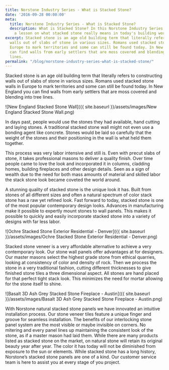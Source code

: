```yaml
---
title: Norstone Industry Series - What is Stacked Stone?
date: '2016-09-28 00:00:00'
meta:
  title: Norstone Industry Series - What is Stacked Stone?
  description: What is Stacked Stone? In this Norstone Industry Series, join us for
    a lesson on what stacked stone really means in today's building world.
excerpt: Stacked stone is an age old building term that literally refers to constructing
  walls out of slabs of stone in various sizes. Romans used stacked stone walls in
  Europe to mark territories and some can still be found today. In New England you
  can find walls from early settlers that are moss covered and blending into tree
  lines.
permalink: "/blog/norstone-industry-series-what-is-stacked-stone/"
---
```

Stacked stone is an age old building term that literally refers to constructing walls out of slabs of stone in various sizes. Romans used stacked stone walls in Europe to mark territories and some can still be found today. In New England you can find walls from early settlers that are moss covered and blending into tree lines.

![New England Stacked Stone Wall]({{ site.baseurl }}/assets/images/New England Stacked Stone Wall.png)

In days past, people would use the stones they had available, hand cutting and laying stones. A traditional stacked stone wall might not even use a bonding agent like concrete. Stones would be laid so carefully that the weight of the stones and their positioning in the wall is what held them together.

This process was very labor intensive and still is. Even with precut slabs of stone, it takes professional masons to deliver a quality finish. Over time people came to love the look and incorporated it in columns, cladding homes, building fireplaces and other design details. Seen as a sign of wealth due to the need for both mass amounts of material and skilled labor the stack stone look became coveted the world around.

A stunning quality of stacked stone is the unique look it has. Built from stones of all different sizes and often a natural spectrum of color stack stone has a raw yet refined look. Fast forward to today, stacked stone is one of the most popular contemporary design looks. Advances in manufacturing make it possible to expertly mount stones to wall panels. This makes it possible to quickly and easily incorporate stacked stone into a variety of designs with far less labor.

![Ochre Stacked Stone Exterior Residential - Denver]({{ site.baseurl }}/assets/images/Ochre Stacked Stone Exterior Residential - Denver.png)

Stacked stone veneer is a very affordable alternative to achieve a very contemporary look. Our stone wall panels offer advantages at for designers. Our master masons select the highest grade stone from ethical quarries, looking at consistency of color and density of rock. Then we process the stone in a very traditional fashion, cutting different thicknesses to give finished stone tiles a three dimensional aspect. All stones are hand placed for that perfect tight stack look. This minimizes the need for mortar allowing for the stone itself to shine.

![Basalt 3D Ash Grey Stacked Stone Fireplace - Austin]({{ site.baseurl }}/assets/images/Basalt 3D Ash Grey Stacked Stone Fireplace - Austin.png)

With Norstone natural stacked stone panels we have innovated an intuitive installation process. Our stone veneer tiles feature a unique finger and groove for seamless installation. The benefits of our interlocking stone panel system are the most visible or maybe invisible on corners. No mitering and every panel lines up maintaining the consistent look of the stone, as if a master mason had laid them. While there are many products listed as stacked stone on the market, on natural stone will retain its original beauty year after year. The color it has today will not be diminished from exposure to the sun or elements. While stacked stone has a long history, Norstone’s stacked stone panels are one of a kind. Our customer service team is here to assist you at every stage of you project.